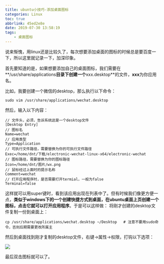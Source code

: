 ```yaml
---
title: ubuntu小技巧-添加桌面图标
categories: Linux
toc: true
abbrlink: 45ed2e8e
date: 2019-07-30 13:58:19
tags:
	- 桌面图标
---
```


说来惭愧，用linux还是比较久了，每次想要添加桌面的图标的时候总是要百度一下，所以这里就记录一下，加深印象。

首先要知道的是，如果想要添加自己的桌面图标，我们需要在**/usr/share/applications**目录下创建一个**xxx.desktop**的文件，**xxx**为你应用名。

比如，我要创建一个微信的desktop，那么执行以下命令：
<!-- more -->
```shell
sudo vim /usr/share/applications/wechat.desktop
```

然后，输入以下内容：

```
// 文件头，必须，告诉系统这是一个desktop文件
[Desktop Entry]
// 图标名
Name=wechat
// 应用类型
Type=Application
// 可执行文件路径，需要替换为你的可执行文件路径
Exec=/home/dnt/下载/electronic-wechat-linux-x64/electronic-wechat
// 图标路径，需要替换为你的图标路径
Icon=/home/dnt/图片/wx.png
// 鼠标经过上面时的提示名称
Comment=wechat
// 打开应用程序时，是否需要打开termial，一般为false
Terminal=false
```

这样就可以用super键时，看到该应用出现在列表中了。但有时候我们像更方便一点，**类似于windows下的一个创建快捷方式到桌面，在ubuntu桌面上页创建一个图标，点击它就可以打开应用程序**。于是可以这样做：
将刚才创建的desktop文件复制一份到桌面上：

```shell
cp /usr/share/applications/wechat.desktop ~/Desktop   # 注意不要用sudo命令，否则后期需要更改所属主
```

然后到桌面找到刚才复制的desktop文件，右键->属性->权限，打钩以下选项：

![](https://ae01.alicdn.com/kf/H435e931f3af14463b434c19abb794e66C.jpg)

最后双击图标就可以了。
